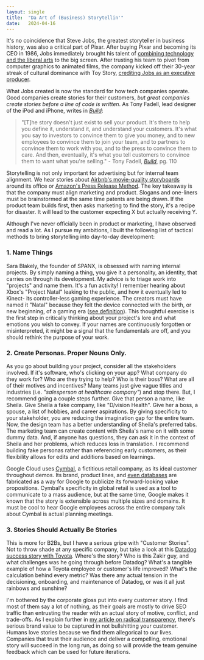 ```yaml
---
layout: single
title:  "Da Art of (Business) Storytellin'"
date:   2024-04-16
---
```


It's no coincidence that Steve Jobs, the greatest storyteller in business history, was also a critical part of Pixar. After buying Pixar and becoming its CEO in 1986, Jobs immediately brought his talent of [combining technology and the liberal arts](https://www.goodreads.com/quotes/3191123-it-is-in-apple-s-dna-that-technology-alone-is-not) to the big screen. After trusting his team to pivot from computer graphics to animated films, the company kicked off their 30-year streak of cultural dominance with Toy Story, [crediting Jobs as an executive producer](https://www.latimes.com/archives/la-xpm-1995-10-24-fi-60492-story.html).

What Jobs created is now the standard for how tech companies operate. Good companies create stories for their customers, *but great companies create stories before a line of code is written*. As Tony Fadell, lead designer of the iPod and iPhone, writes in *[Build](https://www.goodreads.com/en/book/show/59696349)*:

> "[T]he story doesn't just exist to sell your product. It's there to help you define it, understand it, and understand your customers. It's what you say to investors to convince them to give you money, and to new employees to convince them to join your team, and to partners to convince them to work with you, and to the press to convince them to care. And then, eventually, it's what you tell customers to convince them to want what you're selling." - Tony Fadell, *[Build](https://www.goodreads.com/en/book/show/59696349)*, pg. 110

Storytelling is not only important for advertising but for internal team alignment. We hear stories about [Airbnb's movie-quality storyboards](https://twitter.com/bchesky/status/1654137863007612930) around its office or [Amazon's Press Release Method](https://maven.com/articles/start-with-the-press-release-amazon-method). The key takeaway is that the company must align marketing and product. Slogans and one-liners must be brainstormed at the same time patents are being drawn. If the product team builds first, then asks marketing to find the story, it's a recipe for disaster. It will lead to the customer expecting X but actually receiving Y. 

Although I've never officially been in product or marketing, I have observed and read a lot. As I pursue my ambitions, I built the following list of tactical methods to bring storytelling into day-to-day development:

### 1. Name Things

Sara Blakely, the founder of SPANX, is obsessed with naming internal projects. By simply naming a thing, you give it a personality, an identity, that carries on through its development. My advice is to triage work into "projects" and name them. It's a fun activity! I remember hearing about Xbox's "Project Natal" leaking to the public, and how it eventually led to Kinect- its controller-less gaming experience. The creators must have named it "Natal" because they felt the device connected with the birth, or new beginning, of a gaming era ([see definition](https://www.merriam-webster.com/dictionary/natal)). This thoughtful exercise is the first step in critically thinking about your project's lore and what emotions you wish to convey. If your names are continuously forgotten or misinterpreted, it might be a signal that the fundamentals are off, and you should rethink the purpose of your work.

### 2. Create Personas. Proper Nouns Only.

As you go about building your project, consider all the stakeholders involved. If it's software, who's clicking on your app? What company do they work for? Who are they trying to help? Who is their boss? What are all of their motives and incentives? Many teams just give vague titles and industries (i.e. *"salesperson at healthcare company"*) and stop there. But, I recommend going a couple steps further. Give that person a name, like Sheila. Give Sheila a fake company, like "D/vision Health". Give her a boss, a spouse, a list of hobbies, and career aspirations. By giving specificity to your stakeholder, you are reducing the imagination gap for the entire team. Now, the design team has a better understanding of Sheila's preferred tabs. The marketing team can create content with Sheila's name on it with some dummy data. And, if anyone has questions, they can ask it in the context of Sheila and her problems, which reduces loss in translation. I recommend building fake personas rather than referencing early customers, as their flexibility allows for edits and additions based on learnings.

Google Cloud uses [Cymbal](https://console.cloud.google.com/marketplace/product/cymbal/cymbal?hl=en-GB&project=gchat-on-the-benny-board), a fictitious retail company, as its ideal customer throughout demos. Its brand, product lines, and [even databases](https://console.cloud.google.com/bigquery?p=bigquery-public-data&d=cymbal_investments&page=dataset&project=gchat-on-the-benny-board&ws=!1m4!1m3!3m2!1sbigquery-public-data!2scymbal_investments) are fabricated as a way for Google to publicize its forward-looking value propositions. Cymbal's specificity in global retail is used as a tool to communicate to a mass audience, but at the same time, Google makes it known that the story is extensible across multiple sizes and domains. It must be cool to hear Google employees across the entire company talk about Cymbal is actual planning meetings.

### 3. Stories Should Actually Be Stories

This is more for B2Bs, but I have a serious gripe with "Customer Stories". Not to throw shade at any specific company, but take a look at this [Datadog success story with Toyota](https://www.datadoghq.com/customer-testimonial/toyota/). Where's the story? Who is this Zakir guy, and what challenges was he going through before Datadog? What's a tangible example of how a Toyota employee or customer's life improved? What's the calculation behind every metric? Was there any actual tension in the decisioning, onboarding, and maintenance of Datadog, or was it all just rainbows and sunshine?

I'm bothered by the corporate gloss put into every customer story. I find most of them say a lot of nothing, as their goals are mostly to drive SEO traffic than entrusting the reader with an actual story of motive, conflict, and trade-offs. As I explain further in [my article on radical transparency](the-browser-company-and-radical-transparency), there's serious brand value to be captured in not bullshitting your customer. Humans love stories because we find them allegorical to our lives. Companies that trust their audience and deliver a compelling, emotional story will succeed in the long run, as doing so will provide the team genuine feedback which can be used for future iterations.